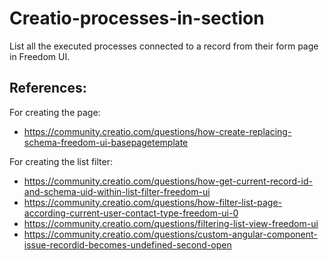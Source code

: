# Creatio-processes-in-section

List all the executed processes connected to a record from their form page in Freedom UI.

## References:

For creating the page:

- https://community.creatio.com/questions/how-create-replacing-schema-freedom-ui-basepagetemplate

For creating the list filter:

- https://community.creatio.com/questions/how-get-current-record-id-and-schema-uid-within-list-filter-freedom-ui
- https://community.creatio.com/questions/how-filter-list-page-according-current-user-contact-type-freedom-ui-0
- https://community.creatio.com/questions/filtering-list-view-freedom-ui
- https://community.creatio.com/questions/custom-angular-component-issue-recordid-becomes-undefined-second-open
